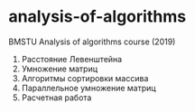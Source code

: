 # analysis-of-algorithms
BMSTU Analysis of algorithms course (2019)

1.  Расстояние Левенштейна
2.  Умножение матриц
3.  Алгоритмы сортировки массива
4.  Параллельное умножение матриц
5.  Расчетная работа
